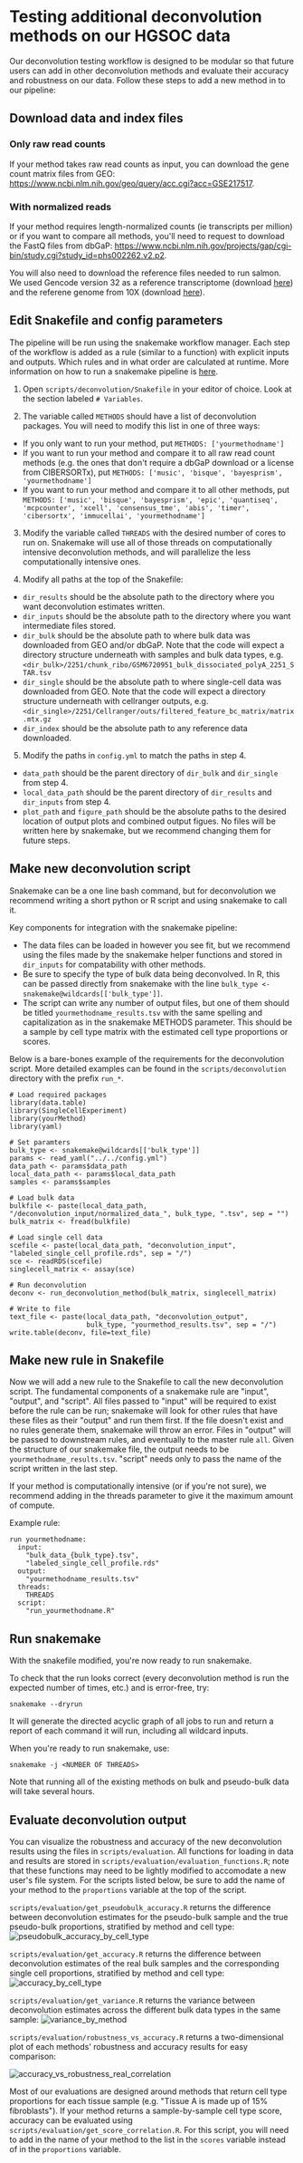 # Testing additional deconvolution methods on our HGSOC data

Our deconvolution testing workflow is designed to be modular so that future users can add in other deconvolution methods and evaluate their accuracy and robustness on our data.
Follow these steps to add a new method in to our pipeline:

## Download data and index files

### Only raw read counts
If your method takes raw read counts as input, you can download the gene count matrix files from GEO: https://www.ncbi.nlm.nih.gov/geo/query/acc.cgi?acc=GSE217517.

### With normalized reads
If your method requires length-normalized counts (ie transcripts per million) or if you want to compare all methods, you'll need to request to download the FastQ files from dbGaP: https://www.ncbi.nlm.nih.gov/projects/gap/cgi-bin/study.cgi?study_id=phs002262.v2.p2.

You will also need to download the reference files needed to run salmon. We used Gencode version 32 as a reference transcriptome (download [here](https://ftp.ebi.ac.uk/pub/databases/gencode/Gencode_human/release_32/gencode.v32.transcripts.fa.gz)) and the referene genome from 10X (download [here](https://cf.10xgenomics.com/supp/cell-exp/refdata-gex-GRCh38-2020-A.tar.gz)).

## Edit Snakefile and config parameters

The pipeline will be run using the snakemake workflow manager. Each step of the workflow is added as a rule (similar to a function) with explicit inputs and outputs. Which rules and in what order are calculated at runtime.
More information on how to run a snakemake pipeline is [here](https://snakemake.readthedocs.io/en/stable/).

1. Open `scripts/deconvolution/Snakefile` in your editor of choice. Look at the section labeled `# Variables`.

2. The variable called `METHODS` should have a list of deconvolution packages. You will need to modify this list in one of three ways:
  - If you only want to run your method, put `METHODS: ['yourmethodname']`
  - If you want to run your method and compare it to all raw read count methods (e.g. the ones that don't require a dbGaP download or a license from CIBERSORTx), put `METHODS: ['music', 'bisque', 'bayesprism', 'yourmethodname']`
  - If you want to run your method and compare it to all other methods, put `METHODS: ['music', 'bisque', 'bayesprism', 'epic', 'quantiseq', 'mcpcounter', 'xcell', 'consensus_tme', 'abis', 'timer', 'cibersortx', 'immucellai', 'yourmethodname']`

3. Modify the variable called `THREADS` with the desired number of cores to run on. Snakemake will use all of those threads on computationally intensive deconvolution methods, and will parallelize the less computationally intensive ones.

4. Modify all paths at the top of the Snakefile:
  - `dir_results` should be the absolute path to the directory where you want deconvolution estimates written.
  - `dir_inputs` should be the absolute path to the directory where you want intermediate files stored.
  - `dir_bulk` should be the absolute path to where bulk data was downloaded from GEO and/or dbGaP. Note that the code will expect a directory structure underneath with samples and bulk data types, e.g. `<dir_bulk>/2251/chunk_ribo/GSM6720951_bulk_dissociated_polyA_2251_STAR.tsv`
  - `dir_single` should be the absolute path to where single-cell data was downloaded from GEO. Note that the code will expect a directory structure underneath with cellranger outputs, e.g. `<dir_single>/2251/Cellranger/outs/filtered_feature_bc_matrix/matrix.mtx.gz`
  - `dir_index` should be the absolute path to any reference data downloaded.

5. Modify the paths in `config.yml` to match the paths in step 4.
  - `data_path` should be the parent directory of `dir_bulk` and `dir_single` from step 4.
  - `local_data_path` should be the parent directory of `dir_results` and `dir_inputs` from step 4.
  - `plot_path` and `figure_path` should be the absolute paths to the desired location of output plots and combined output figues. No files will be written here by snakemake, but we recommend changing them for future steps.

## Make new deconvolution script

Snakemake can be a one line bash command, but for deconvolution we recommend writing a short python or R script and using snakemake to call it.

Key components for integration with the snakemake pipeline:
- The data files can be loaded in however you see fit, but we recommend using the files made by the snakemake helper functions and stored in `dir_inputs` for compatability with other methods. 
- Be sure to specify the type of bulk data being deconvolved. In R, this can be passed directly from snakemake with the line `bulk_type <- snakemake@wildcards[['bulk_type']]`.
- The script can write any number of output files, but one of them should be titled `yourmethodname_results.tsv` with the same spelling and capitalization as in the snakemake METHODS parameter. This should be a sample by cell type matrix with the estimated cell type proportions or scores.

Below is a bare-bones example of the requirements for the deconvolution script. More detailed examples can be found in the `scripts/deconvolution` directory with the prefix `run_*`.

```
# Load required packages
library(data.table)
library(SingleCellExperiment)
library(yourMethod)
library(yaml)

# Set paramters
bulk_type <- snakemake@wildcards[['bulk_type']]
params <- read_yaml("../../config.yml")
data_path <- params$data_path
local_data_path <- params$local_data_path
samples <- params$samples

# Load bulk data
bulkfile <- paste(local_data_path, "/deconvolution_input/normalized_data_", bulk_type, ".tsv", sep = "")
bulk_matrix <- fread(bulkfile)

# Load single cell data
scefile <- paste(local_data_path, "deconvolution_input", "labeled_single_cell_profile.rds", sep = "/")
sce <- readRDS(scefile)
singlecell_matrix <- assay(sce)

# Run deconvolution
deconv <- run_deconvolution_method(bulk_matrix, singlecell_matrix)

# Write to file
text_file <- paste(local_data_path, "deconvolution_output",
                   bulk_type, "yourmethod_results.tsv", sep = "/")
write.table(deconv, file=text_file)
```

## Make new rule in Snakefile

Now we will add a new rule to the Snakefile to call the new deconvolution script. The fundamental components of a snakemake rule are "input", "output", and "script". All files passed to "input" will be required to exist before the rule can be run; snakemake will look for other rules that have these files as their "output" and run them first. If the file doesn't exist and no rules generate them, snakemake will throw an error. Files in "output" will be passed to downstream rules, and eventually to the master rule `all`. Given the structure of our snakemake file, the output needs to be `yourmethodname_results.tsv`. "script" needs only to pass the name of the script written in the last step.

If your method is computationally intensive (or if you're not sure), we recommend adding in the threads parameter to give it the maximum amount of compute. 

Example rule:
```
run yourmethodname:
  input:
    "bulk_data_{bulk_type}.tsv",
    "labeled_single_cell_profile.rds"
  output:
    "yourmethodname_results.tsv"
  threads:
    THREADS
  script:
    "run_yourmethodname.R"
```

## Run snakemake
With the snakefile modified, you're now ready to run snakemake.

To check that the run looks correct (every deconvolution method is run the expected number of times, etc.) and is error-free, try:

```
snakemake --dryrun
```

It will generate the directed acyclic graph of all jobs to run and return a report of each command it will run, including all wildcard inputs.

When you're ready to run snakemake, use:

```
snakemake -j <NUMBER OF THREADS>
```

Note that running all of the existing methods on bulk and pseudo-bulk data will take several hours.

## Evaluate deconvolution output

You can visualize the robustness and accuracy of the new deconvolution results using the files in `scripts/evaluation`. All functions for loading in data and results are stored in `scripts/evaluation/evaluation_functions.R`; note that these functions may need to be lightly modified to accomodate a new user's file system. For the scripts listed below, be sure to add the name of your method to the `proportions` variable at the top of the script.

`scripts/evaluation/get_pseudobulk_accuracy.R` returns the difference between deconvolution estimates for the pseudo-bulk sample and the true pseudo-bulk proportions, stratified by method and cell type: 
![pseudobulk_accuracy_by_cell_type](https://user-images.githubusercontent.com/14189222/204381205-c8846d7d-a881-4826-9f72-454ee59c9584.png)

`scripts/evaluation/get_accuracy.R` returns the difference between deconvolution estimates of the real bulk samples and the corresponding single cell proportions, stratified by method and cell type:
![accuracy_by_cell_type](https://user-images.githubusercontent.com/14189222/204381122-3cd9f044-12d2-4f89-a423-cfb79a1f5296.png) 

`scripts/evaluation/get_variance.R` returns the variance between deconvolution estimates across the different bulk data types in the same sample:
![variance_by_method](https://user-images.githubusercontent.com/14189222/204381298-48b7ca68-602f-4bce-bf6b-d9e6824879d3.png)

`scripts/evaluation/robustness_vs_accuracy.R` returns a two-dimensional plot of each methods' robustness and accuracy results for easy comparison: 

![accuracy_vs_robustness_real_correlation](https://user-images.githubusercontent.com/14189222/204381624-fe76b09a-3dc5-44b5-9fde-f77bf338c5fb.png)

Most of our evaluations are designed around methods that return cell type proportions for each tissue sample (e.g. "Tissue A is made up of 15% fibroblasts"). If your method returns a sample-by-sample cell type score, accuracy can be evaluated using `scripts/evaluation/get_score_correlation.R`. For this script, you will need to add in the name of your method to the list in the `scores` variable instead of in the `proportions` variable.
